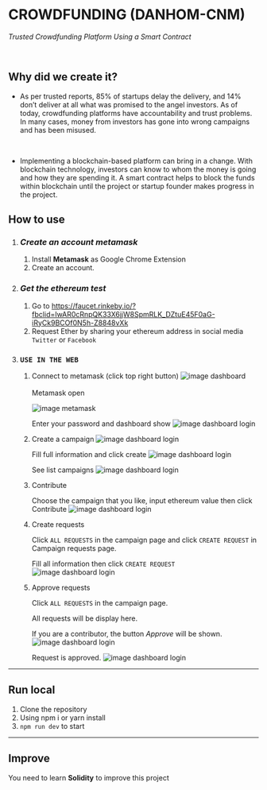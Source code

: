 # CROWDFUNDING (DANHOM-CNM)
*Trusted Crowdfunding Platform Using a Smart Contract*

<br/>

## **Why did we create it?**

 - As per trusted reports, 85% of startups delay the delivery, and 14% don’t deliver at all what was promised to the angel investors. As of today, crowdfunding platforms have accountability and trust problems. In many cases, money from investors has gone into wrong campaigns and has been misused.
 <br/>

 - Implementing a blockchain-based platform can bring in a change. With blockchain technology, investors can know to whom the money is going and how they are spending it. A smart contract helps to block the funds within blockchain until the project or startup founder makes progress in the project.

## **How to use**

1. ### *Create an account metamask*
    1. Install **Metamask** as Google Chrome Extension
    2. Create an account.
2. ### *Get the ethereum test* 
    1. Go to https://faucet.rinkeby.io/?fbclid=IwAR0cRnpQK33X6jjW8SpmRLK_DZtuE45F0aG-iRyCk9BCOf0N5h-Z8848vXk
    2. Request Ether by sharing your ethereum address in social media ``` Twitter ``` or ```Facebook```
3. ### **`USE IN THE WEB`**
    1. Connect to metamask (click top right button) 
    ![image dashboard](./md/img1.png)
        <br/><br/>
        Metamask open

        ![image metamask](./md/img2.png)

        Enter your password and dashboard show
        ![image dashboard login](./md/img3.png)
    2. Create a campaign
       ![image dashboard login](./md/img4.png)

       Fill full information and click create
       ![image dashboard login](./md/img5.png)

        See list campaigns
        ![image dashboard login](./md/img6.png)
    3. Contribute

        Choose the campaign that you like, input ethereum value then click Contribute
       ![image dashboard login](./md/img7.png)
    4. Create requests

        Click `ALL REQUESTS` in the campaign page and click `CREATE REQUEST` in  Campaign requests page.

        Fill all information then click `CREATE REQUEST`
       ![image dashboard login](./md/img8.png)
    5. Approve requests

       Click `ALL REQUESTS` in the campaign page.

       All requests will be display here.

       If you are a contributor, the button *Approve* will be shown.
       ![image dashboard login](./md/img9.png)

       Request is approved.
       ![image dashboard login](./md/img10.png)

***
## **Run local**

1. Clone the repository
2. Using npm i or yarn install
3. ```npm run dev``` to start

***
## **Improve**

You need to learn **Solidity** to improve this project
